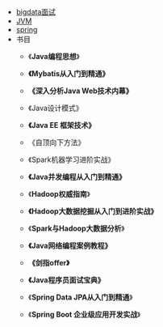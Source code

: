 
* [bigdata面试](https://github.com/sotowang/bigdata/blob/master/%E9%9D%A2%E8%AF%95/bigdata%E9%9D%A2%E8%AF%95.md)
* [JVM](https://github.com/sotowang/bigdata/tree/master/JVM)
* [spring](https://github.com/sotowang/bigdata/blob/master/spring/spring.md)
* 书目
  * 《**Java编程思想**》

  * **《Mybatis从入门到精通》**

  * **《深入分析Java Web技术内幕》**

  * 《Java设计模式》

  * **《Java EE 框架技术》**

  * 《自顶向下方法》

  * 《Spark机器学习进阶实战》

  * **《Java并发编程从入门到精通》**

  * 《**Hadoop权威指南**》

  * **《Hadoop大数据挖掘从入门到进阶实战》**

  * 《**Spark与Hadoop大数据分析**》

  * **《Java网络编程案例教程》**

  * **《剑指offer》**

  * **《Java程序员面试宝典》**

  * 《**Spring Data JPA从入门到精通**》

  * 《**Spring Boot 企业级应用开发实战**》

     
